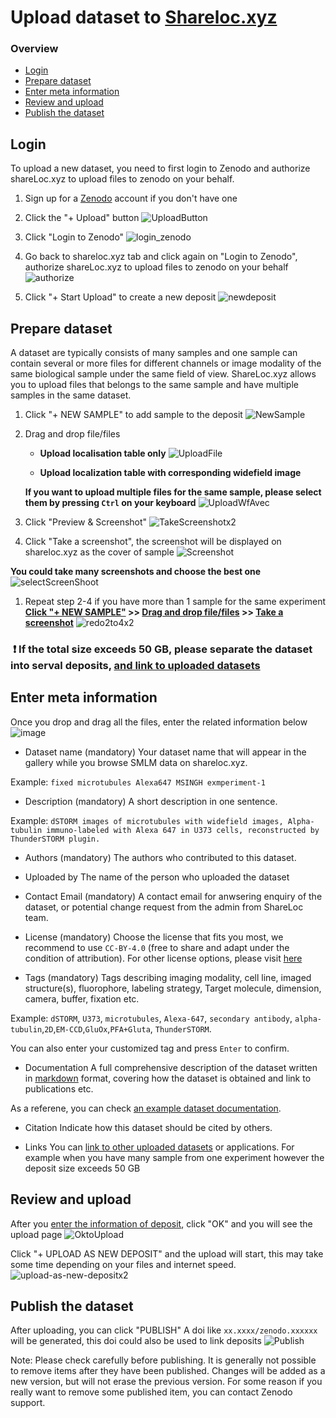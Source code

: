 # Upload dataset to [Shareloc.xyz](https://shareloc.xyz)

### Overview

- [Login](#login)
- [Prepare dataset](#prepare-dataset)    
- [Enter meta information](#enter-meta-information)
- [Review and upload](#review-and-upload)
- [Publish the dataset](#publish-the-dataset)


## Login

To upload a new dataset, you need to first login to Zenodo and authorize shareLoc.xyz to upload files to zenodo on your behalf.

 1. Sign up for a [Zenodo](https://sandbox.zenodo.org) account if you don't have one
 2. Click the "+ Upload" button
![UploadButton](https://user-images.githubusercontent.com/56833522/125454254-6e675ab8-06e3-410f-90ff-03424d086e4d.gif)

 3. Click "Login to Zenodo"
![login_zenodo](https://user-images.githubusercontent.com/56833522/125456157-48b225f4-1ec0-4516-bc0a-63a15800a56b.gif)

 4. Go back to shareloc.xyz tab and click again on "Login to Zenodo", authorize shareLoc.xyz to upload files to zenodo on your behalf
![authorize](https://user-images.githubusercontent.com/56833522/125457536-e8fc428d-6879-4456-8686-9b1662f2afa1.gif)

 5. Click "+ Start Upload" to create a new deposit
![newdeposit](https://user-images.githubusercontent.com/56833522/125461318-cd9d4012-1b57-49e2-97bf-c158072debcc.gif)

## Prepare dataset
 A dataset are typically consists of many samples and one sample can contain several or more files for different channels or image modality of the same biological sample under the same field of view. ShareLoc.xyz allows you to upload files that belongs to the same sample and have multiple samples in the same dataset.
 

 1. Click "+ NEW SAMPLE" to add sample to the deposit
![NewSample](https://user-images.githubusercontent.com/56833522/125461773-7d629ac3-2a95-4809-b408-42d17669e302.gif)

 1. Drag and drop file/files     
    * __Upload localisation table only__
    ![UploadFile](https://user-images.githubusercontent.com/56833522/125463862-74e69b5f-11d1-4065-bd83-5671d7a9ab77.gif)
    
    * __Upload localization table with corresponding widefield image__

    __If you want to upload multiple files for the same sample, please select them by pressing `Ctrl` on your keyboard__
    ![UploadWfAvec](https://user-images.githubusercontent.com/56833522/125464663-1380481f-7f88-4dd0-8db6-15960007eb07.gif)

 1. Click "Preview & Screenshot" 
  ![TakeScreenshotx2](https://user-images.githubusercontent.com/56833522/125471072-984aea9f-f423-4fc3-a63d-be85120166d0.gif)

 1. Click "Take a screenshot", the screenshot will be displayed on shareloc.xyz as the cover of sample
  ![Screenshot](https://user-images.githubusercontent.com/56833522/125472521-689366b9-b989-4fa2-a365-d1644e6b21fa.gif)

  __You could take many screenshots and choose the best one__
  ![selectScreenShoot](https://user-images.githubusercontent.com/56833522/125481864-be819680-4510-405b-a510-fcf193a10016.gif)

 1. Repeat step 2-4 if you have more than 1 sample for the same experiment
__[Click "+ NEW SAMPLE"](#2-click-on--new-sample-to-add-sample-to-the-deposit) >> [Drag and drop file/files](#3-drag-and-drop-filefiles) >> [Take a screenshot](#4-click-on-preview--screenshot)__
![redo2to4x2](https://user-images.githubusercontent.com/56833522/125484624-51039a23-64ba-410f-b61b-00d38538caaa.gif)

###  :exclamation: If the total size exceeds 50 GB, please separate the dataset into serval deposits, [and link to uploaded datasets](#)

## Enter meta information
Once you drop and drag all the files, enter the related information below
![image](https://user-images.githubusercontent.com/56833522/125502838-5cee131f-6006-462d-83b2-ae200727608c.png)

 * Dataset name (mandatory)
Your dataset name that will appear in the gallery while you browse SMLM data on shareloc.xyz. 

Example: `fixed microtubules Alexa647 MSINGH exmperiment-1`

 * Description (mandatory)
A short description in one sentence. 

Example: `dSTORM images of microtubules with widefield images, Alpha-tubulin immuno-labeled with Alexa 647 in U373 cells, reconstructed by ThunderSTORM plugin.`

 * Authors (mandatory)
The authors who contributed to this dataset.

 * Uploaded by
The name of the person who uploaded the dataset

 * Contact Email (mandatory)
A contact email for anwsering enquiry of the dataset, or potential change request from the admin from ShareLoc team.

 * License (mandatory)
Choose the license that fits you most, we recommend to use `CC-BY-4.0` (free to share and adapt under the condition of attribution). 
For other license options, please visit [here](https://spdx.org/licenses)

 * Tags (mandatory)
Tags describing imaging modality, cell line, imaged structure(s), fluorophore, labeling strategy, Target molecule, dimension, camera, buffer, fixation etc. 

Example: `dSTORM`, `U373`, `microtubules`, `Alexa-647`, `secondary antibody`, `alpha-tubulin`,`2D`,`EM-CCD`,`GluOx`,`PFA+Gluta`, `ThunderSTORM`.

You can also enter your customized tag and press `Enter` to confirm.

 * Documentation
A full comprehensive description of the dataset written in [markdown](https://guides.github.com/features/mastering-markdown/) format, covering how the dataset is obtained and link to publications etc.

As a referene, you can check [an example dataset documentation](https://github.com/imodpasteur/ShareLoc.XYZ/blob/main/docs/example-dataset-documentation.md).

 * Citation 
Indicate how this dataset should be cited by others.

 * Links 
You can [link to other uploaded datasets](#link-one-deposit-to-another-one) or applications.
For example when you have many sample from one experiment however the deposit size exceeds 50 GB

## Review and upload
After you [enter the information of deposit](#Enter-the-information), click "OK" and you will see the upload page
![OktoUpload](https://user-images.githubusercontent.com/56833522/125510034-b23446aa-e104-4a6d-8145-71120ae02304.gif)

Click "+ UPLOAD AS NEW DEPOSIT" and the upload will start, this may take some time depending on your files and internet speed.
![upload-as-new-depositx2](https://user-images.githubusercontent.com/56833522/125514526-15f92b7e-ffc2-49bb-8a72-08d5e2536fa5.gif)


## Publish the dataset

After uploading, you can click "PUBLISH"
A doi like `xx.xxxx/zenodo.xxxxxx` will be generated, this doi could also be used to link deposits
![Publish](https://user-images.githubusercontent.com/56833522/125517947-7fa785ab-8dc5-4afd-b901-96641d7eef66.gif)

 Note: Please check carefully before publishing. It is generally not possible to remove items after they have been published. Changes will be added as a new version, but will not erase the previous version. For some reason if you really want to remove some published item, you can contact Zenodo support.
